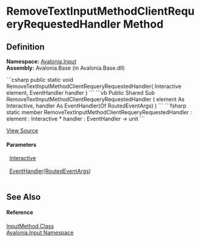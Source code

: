 # RemoveTextInputMethodClientRequeryRequestedHandler Method




## Definition
**Namespace:** <a href="N_Avalonia_Input">Avalonia.Input</a>  
**Assembly:** Avalonia.Base (in Avalonia.Base.dll)

<Tabs groupId="api-code-preview">
<TabItem value="csharp" label="C#">
```csharp
public static void RemoveTextInputMethodClientRequeryRequestedHandler(
	Interactive element,
	EventHandler<RoutedEventArgs> handler
)
```
</TabItem>
<TabItem value="vb" label="VB">
```vb
Public Shared Sub RemoveTextInputMethodClientRequeryRequestedHandler ( 
	element As Interactive,
	handler As EventHandler(Of RoutedEventArgs)
)
```
</TabItem>
<TabItem value="fsharp" label="F#">
```fsharp
static member RemoveTextInputMethodClientRequeryRequestedHandler : 
        element : Interactive * 
        handler : EventHandler<RoutedEventArgs> -> unit 
```
</TabItem>
</Tabs>



<a href="https://github.com/AvaloniaUI/Avalonia/tree/master/src/Avalonia.Base/Input/InputMethod.cs#L46" title="View the source code">View Source</a>



#### Parameters
<dl><dt>  <a href="T_Avalonia_Interactivity_Interactive">Interactive</a></dt><dd> </dd><dt>  <a href="https://learn.microsoft.com/dotnet/api/system.eventhandler-1" target="_blank" rel="noopener noreferrer">EventHandler</a>(<a href="T_Avalonia_Interactivity_RoutedEventArgs">RoutedEventArgs</a>)</dt><dd> </dd></dl>

## See Also


#### Reference
<a href="T_Avalonia_Input_InputMethod">InputMethod Class</a>  
<a href="N_Avalonia_Input">Avalonia.Input Namespace</a>  

